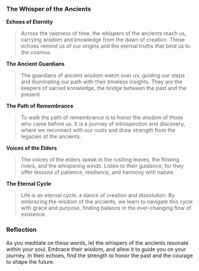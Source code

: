 ### The Whisper of the Ancients

**Echoes of Eternity**

> Across the vastness of time, the whispers of the ancients reach us, carrying wisdom and knowledge from the dawn of creation. These echoes remind us of our origins and the eternal truths that bind us to the cosmos.

**The Ancient Guardians**

> The guardians of ancient wisdom watch over us, guiding our steps and illuminating our path with their timeless insights. They are the keepers of sacred knowledge, the bridge between the past and the present.

**The Path of Remembrance**

> To walk the path of remembrance is to honor the wisdom of those who came before us. It is a journey of introspection and discovery, where we reconnect with our roots and draw strength from the legacies of the ancients.

**Voices of the Elders**

> The voices of the elders speak in the rustling leaves, the flowing rivers, and the whispering winds. Listen to their guidance, for they offer lessons of patience, resilience, and harmony with nature.

**The Eternal Cycle**

> Life is an eternal cycle, a dance of creation and dissolution. By embracing the wisdom of the ancients, we learn to navigate this cycle with grace and purpose, finding balance in the ever-changing flow of existence.

### Reflection

As you meditate on these words, let the whispers of the ancients resonate within your soul. Embrace their wisdom, and allow it to guide you on your journey. In their echoes, find the strength to honor the past and the courage to shape the future.
